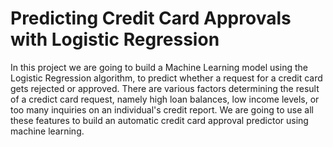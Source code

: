 # Predicting Credit Card Approvals with Logistic Regression

In this project we are going to build a Machine Learning model using the Logistic Regression algorithm, to predict whether a request for a credit card gets rejected or approved. There are various factors determining the result of a credict card request, namely high loan balances, low income levels, or too many inquiries on an individual's credit report. We are going to use all these features to build an automatic credit card approval predictor using machine learning.
